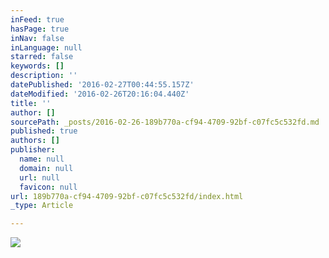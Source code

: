```yaml
---
inFeed: true
hasPage: true
inNav: false
inLanguage: null
starred: false
keywords: []
description: ''
datePublished: '2016-02-27T00:44:55.157Z'
dateModified: '2016-02-26T20:16:04.440Z'
title: ''
author: []
sourcePath: _posts/2016-02-26-189b770a-cf94-4709-92bf-c07fc5c532fd.md
published: true
authors: []
publisher:
  name: null
  domain: null
  url: null
  favicon: null
url: 189b770a-cf94-4709-92bf-c07fc5c532fd/index.html
_type: Article

---
```

![](https://the-grid-user-content.s3-us-west-2.amazonaws.com/a390bb4c-41bf-46d2-b022-9ac200b1ed5d.jpg)